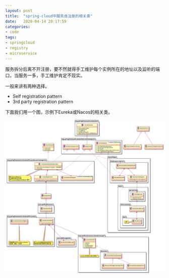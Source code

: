 ```yaml
---
layout: post
title:  "spring-cloud中服务自注册的相关类"
date:   2020-04-14 20:17:59
categories: 
- code 
tags:
- springcloud
- registry
- microservice
---
```

服务拆分后离不开注册，要不然就得手工维护每个实例所在的地址以及监听的端口，当服务一多，手工维护肯定不现实。

一般来讲有两种选择。

- Self registration pattern
- 3rd party registration pattern 

下面我们用一个图，示例下Eureka或Nacos的相关类。

![Channel inherit tree](/media/pic/sc_register.png)
